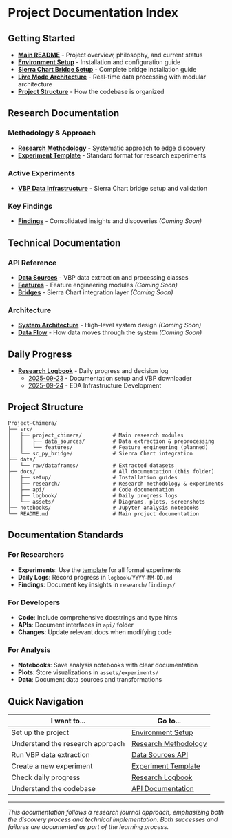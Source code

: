 # Project Documentation Index

## Getting Started
- **[Main README](../README.md)** - Project overview, philosophy, and current status
- **[Environment Setup](setup/environment.md)** - Installation and configuration guide
- **[Sierra Chart Bridge Setup](setup/sierra-chart-bridge.md)** - Complete bridge installation guide
- **[Live Mode Architecture](setup/live-mode-architecture.md)** - Real-time data processing with modular architecture
- **[Project Structure](#project-structure)** - How the codebase is organized

## Research Documentation

### Methodology & Approach
- **[Research Methodology](research/methodology.md)** - Systematic approach to edge discovery
- **[Experiment Template](research/experiments/template.md)** - Standard format for research experiments

### Active Experiments
- **[VBP Data Infrastructure](research/experiments/2025-09-23-vbp-data-infrastructure.md)** - Sierra Chart bridge setup and validation

### Key Findings
- **[Findings](research/findings/)** - Consolidated insights and discoveries *(Coming Soon)*

## Technical Documentation

### API Reference
- **[Data Sources](api/data-sources.md)** - VBP data extraction and processing classes
- **[Features](api/features.md)** - Feature engineering modules *(Coming Soon)*
- **[Bridges](api/bridges.md)** - Sierra Chart integration layer *(Coming Soon)*

### Architecture
- **[System Architecture](assets/architecture/)** - High-level system design *(Coming Soon)*
- **[Data Flow](assets/architecture/)** - How data moves through the system *(Coming Soon)*

## Daily Progress
- **[Research Logbook](logbook/)** - Daily progress and decision log
  - [2025-09-23](logbook/2025-09-23.md) - Documentation setup and VBP downloader
  - [2025-09-24](logbook/2025-09-24.md) - EDA Infrastructure Development

## Project Structure

```
Project-Chimera/
├── src/
│   ├── project_chimera/          # Main research modules
│   │   ├── data_sources/         # Data extraction & preprocessing
│   │   └── features/             # Feature engineering (planned)
│   └── sc_py_bridge/             # Sierra Chart integration
├── data/
│   └── raw/dataframes/           # Extracted datasets
├── docs/                         # All documentation (this folder)
│   ├── setup/                    # Installation guides
│   ├── research/                 # Research methodology & experiments
│   ├── api/                      # Code documentation
│   ├── logbook/                  # Daily progress logs
│   └── assets/                   # Diagrams, plots, screenshots
├── notebooks/                    # Jupyter analysis notebooks
└── README.md                     # Main project documentation
```

## Documentation Standards

### For Researchers
- **Experiments**: Use the [template](research/experiments/template.md) for all formal experiments
- **Daily Logs**: Record progress in `logbook/YYYY-MM-DD.md`
- **Findings**: Document key insights in `research/findings/`

### For Developers
- **Code**: Include comprehensive docstrings and type hints
- **APIs**: Document interfaces in `api/` folder
- **Changes**: Update relevant docs when modifying code

### For Analysis
- **Notebooks**: Save analysis notebooks with clear documentation
- **Plots**: Store visualizations in `assets/experiments/`
- **Data**: Document data sources and transformations

## Quick Navigation

| I want to... | Go to... |
|---------------|----------|
| Set up the project | [Environment Setup](setup/environment.md) |
| Understand the research approach | [Research Methodology](research/methodology.md) |
| Run VBP data extraction | [Data Sources API](api/data-sources.md) |
| Create a new experiment | [Experiment Template](research/experiments/template.md) |
| Check daily progress | [Research Logbook](logbook/) |
| Understand the codebase | [API Documentation](api/) |

---

*This documentation follows a research journal approach, emphasizing both the discovery process and technical implementation. Both successes and failures are documented as part of the learning process.*
